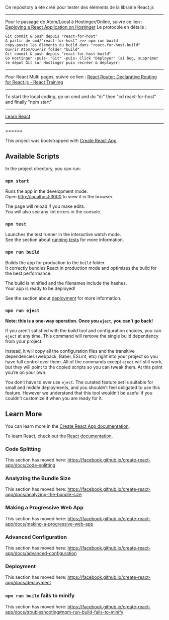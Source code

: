 Ce repository a été créé pour tester des éléments de la librairie React.js

------------------------------

Pour le passage de Atom/Local à Hostinger/Online, suivre ce lien :
[Deploying a React Application on Hostinger](https://medium.com/@kmchaplain/deploying-a-react-application-on-hostinger-cf2c6c43b072)
Le protocole en détails :

    Git commit & push depuis "react-for-host"
    A partir de cmd/"react-for-host" >>> npm run build
    copy-paste les éléments du build dans "react-for-host-build"
    Ouvrir Atom/Ouvrir folder "build"
    Git commit & push depuis "react-for-host-build"
    Go Hostinger -puis- "Git" -puis- Click "Déployer" (si bug, supprimer le dépot Git sur Hostinger puis recréer & déployer)

------------------------------

Pour React Multi pages, suivre ce lien :
[React Router: Declarative Routing for React.js - React Training](https://reactrouter.com/web/guides/quick-start)

------------------------------

To start the local coding, go on cmd and do "d:" then "cd react-for-host" and finally "npm start"

------------------------------
[Learn React](https://reactjs.org/)

------------------------------

======


This project was bootstrapped with [Create React App](https://github.com/facebook/create-react-app).

## Available Scripts

In the project directory, you can run:

### `npm start`

Runs the app in the development mode.<br />
Open [http://localhost:3000](http://localhost:3000) to view it in the browser.

The page will reload if you make edits.<br />
You will also see any lint errors in the console.

### `npm test`

Launches the test runner in the interactive watch mode.<br />
See the section about [running tests](https://facebook.github.io/create-react-app/docs/running-tests) for more information.

### `npm run build`

Builds the app for production to the `build` folder.<br />
It correctly bundles React in production mode and optimizes the build for the best performance.

The build is minified and the filenames include the hashes.<br />
Your app is ready to be deployed!

See the section about [deployment](https://facebook.github.io/create-react-app/docs/deployment) for more information.

### `npm run eject`

**Note: this is a one-way operation. Once you `eject`, you can’t go back!**

If you aren’t satisfied with the build tool and configuration choices, you can `eject` at any time. This command will remove the single build dependency from your project.

Instead, it will copy all the configuration files and the transitive dependencies (webpack, Babel, ESLint, etc) right into your project so you have full control over them. All of the commands except `eject` will still work, but they will point to the copied scripts so you can tweak them. At this point you’re on your own.

You don’t have to ever use `eject`. The curated feature set is suitable for small and middle deployments, and you shouldn’t feel obligated to use this feature. However we understand that this tool wouldn’t be useful if you couldn’t customize it when you are ready for it.

## Learn More

You can learn more in the [Create React App documentation](https://facebook.github.io/create-react-app/docs/getting-started).

To learn React, check out the [React documentation](https://reactjs.org/).

### Code Splitting

This section has moved here: https://facebook.github.io/create-react-app/docs/code-splitting

### Analyzing the Bundle Size

This section has moved here: https://facebook.github.io/create-react-app/docs/analyzing-the-bundle-size

### Making a Progressive Web App

This section has moved here: https://facebook.github.io/create-react-app/docs/making-a-progressive-web-app

### Advanced Configuration

This section has moved here: https://facebook.github.io/create-react-app/docs/advanced-configuration

### Deployment

This section has moved here: https://facebook.github.io/create-react-app/docs/deployment

### `npm run build` fails to minify

This section has moved here: https://facebook.github.io/create-react-app/docs/troubleshooting#npm-run-build-fails-to-minify
